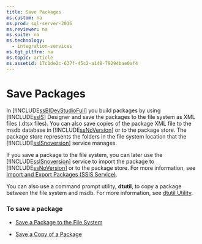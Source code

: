```yaml
---
title: Save Packages
ms.custom: na
ms.prod: sql-server-2016
ms.reviewer: na
ms.suite: na
ms.technology: 
  - integration-services
ms.tgt_pltfrm: na
ms.topic: article
ms.assetid: 17c1de2c-637f-45c2-a148-79294bae0af4
---
```

# Save Packages
  In [!INCLUDE[ssBIDevStudioFull](../../Topics/TopicNameContainA/includes/ssBIDevStudioFull_md.md)] you build packages by using [!INCLUDE[ssIS](../../Topics/TopicNameContainA/includes/ssIS_md.md)] Designer and save the packages to the file system as XML files (.dtsx files). You can also save copies of the package XML file to the msdb database in [!INCLUDE[ssNoVersion](../../Topics/TopicNameContainA/includes/ssNoVersion_md.md)] or to the package store. The package store represents the folders in the file system location that the [!INCLUDE[ssISnoversion](../../Topics/TopicNameContainA/includes/ssISnoversion_md.md)] service manages.  
  
 If you save a package to the file system, you can later use the [!INCLUDE[ssISnoversion](../../Topics/TopicNameContainA/includes/ssISnoversion_md.md)] service to import the package to [!INCLUDE[ssNoVersion](../../Topics/TopicNameContainA/includes/ssNoVersion_md.md)] or to the package store. For more information, see [Import and Export Packages &#40;SSIS Service&#41;](../../Topics/TopicNameNotContainA/Import-and-Export-Packages--SSIS-Service-.md).  
  
 You can also use a command prompt utility, **dtutil**, to copy a package between the file system and msdb. For more information, see [dtutil Utility](../../Topics/TopicNameNotContainA/dtutil-Utility.md).  
  
### To save a package  
  
-   [Save a Package to the File System](../../Topics/TopicNameContainA/Save-a-Package-to-the-File-System.md)  
  
-   [Save a Copy of a Package](../../Topics/TopicNameContainA/Save-a-Copy-of-a-Package.md)  
  
  